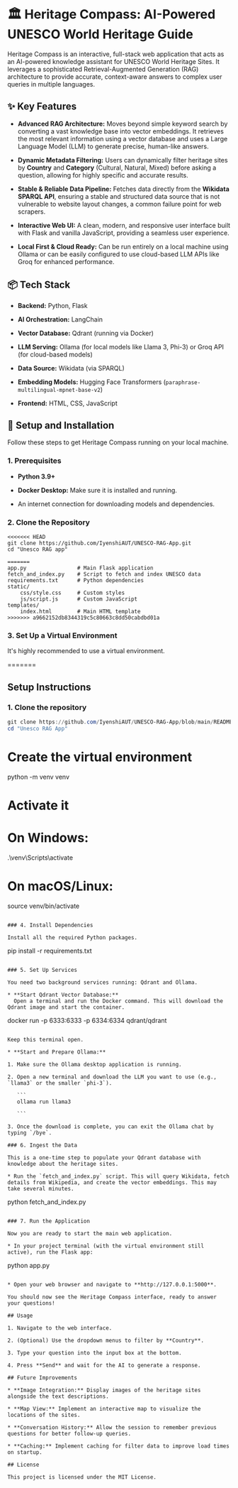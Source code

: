 # 🏛️ Heritage Compass: AI-Powered UNESCO World Heritage Guide

Heritage Compass is an interactive, full-stack web application that acts as an AI-powered knowledge assistant for UNESCO World Heritage Sites. It leverages a sophisticated Retrieval-Augmented Generation (RAG) architecture to provide accurate, context-aware answers to complex user queries in multiple languages.



## ✨ Key Features

* **Advanced RAG Architecture:** Moves beyond simple keyword search by converting a vast knowledge base into vector embeddings. It retrieves the most relevant information using a vector database and uses a Large Language Model (LLM) to generate precise, human-like answers.

* **Dynamic Metadata Filtering:** Users can dynamically filter heritage sites by **Country** and **Category** (Cultural, Natural, Mixed) before asking a question, allowing for highly specific and accurate results.

* **Stable & Reliable Data Pipeline:** Fetches data directly from the **Wikidata SPARQL API**, ensuring a stable and structured data source that is not vulnerable to website layout changes, a common failure point for web scrapers.

* **Interactive Web UI:** A clean, modern, and responsive user interface built with Flask and vanilla JavaScript, providing a seamless user experience.

* **Local First & Cloud Ready:** Can be run entirely on a local machine using Ollama or can be easily configured to use cloud-based LLM APIs like Groq for enhanced performance.

## 📦 Tech Stack

* **Backend:** Python, Flask

* **AI Orchestration:** LangChain

* **Vector Database:** Qdrant (running via Docker)

* **LLM Serving:** Ollama (for local models like Llama 3, Phi-3) or Groq API (for cloud-based models)

* **Data Source:** Wikidata (via SPARQL)

* **Embedding Models:** Hugging Face Transformers (`paraphrase-multilingual-mpnet-base-v2`)

* **Frontend:** HTML, CSS, JavaScript

## 🚀 Setup and Installation

Follow these steps to get Heritage Compass running on your local machine.

### 1. Prerequisites

* **Python 3.9+**

* **Docker Desktop:** Make sure it is installed and running.

* An internet connection for downloading models and dependencies.

### 2. Clone the Repository

```
<<<<<<< HEAD
git clone https://github.com/IyenshiAUT/UNESCO-RAG-App.git
cd "Unesco RAG app"

=======
app.py                # Main Flask application
fetch_and_index.py    # Script to fetch and index UNESCO data
requirements.txt      # Python dependencies
static/
    css/style.css     # Custom styles
    js/script.js      # Custom JavaScript
templates/
    index.html        # Main HTML template
>>>>>>> a9662152db8344319c5c80663c8dd50cabdbd01a
```

### 3. Set Up a Virtual Environment

It's highly recommended to use a virtual environment.

=======
## Setup Instructions

### 1. Clone the repository
```powershell
git clone https://github.com/IyenshiAUT/UNESCO-RAG-App/blob/main/README.md
cd "Unesco RAG App"
```
# Create the virtual environment
python -m venv venv

# Activate it
# On Windows:
.\venv\Scripts\activate
# On macOS/Linux:
source venv/bin/activate

```

### 4. Install Dependencies

Install all the required Python packages.

```
pip install -r requirements.txt

```

### 5. Set Up Services

You need two background services running: Qdrant and Ollama.

* **Start Qdrant Vector Database:**
  Open a terminal and run the Docker command. This will download the Qdrant image and start the container.

  ```
  docker run -p 6333:6333 -p 6334:6334 qdrant/qdrant
  
  ```

  Keep this terminal open.

* **Start and Prepare Ollama:**

  1. Make sure the Ollama desktop application is running.

  2. Open a new terminal and download the LLM you want to use (e.g., `llama3` or the smaller `phi-3`).

     ```
     ollama run llama3
     
     ```

  3. Once the download is complete, you can exit the Ollama chat by typing `/bye`.

### 6. Ingest the Data

This is a one-time step to populate your Qdrant database with knowledge about the heritage sites.

* Run the `fetch_and_index.py` script. This will query Wikidata, fetch details from Wikipedia, and create the vector embeddings. This may take several minutes.

  ```
  python fetch_and_index.py
  
  ```

### 7. Run the Application

Now you are ready to start the main web application.

* In your project terminal (with the virtual environment still active), run the Flask app:

  ```
  python app.py
  
  ```

* Open your web browser and navigate to **http://127.0.0.1:5000**.

You should now see the Heritage Compass interface, ready to answer your questions!

## Usage

1. Navigate to the web interface.

2. (Optional) Use the dropdown menus to filter by **Country**.

3. Type your question into the input box at the bottom.

4. Press **Send** and wait for the AI to generate a response.

## Future Improvements

* **Image Integration:** Display images of the heritage sites alongside the text descriptions.

* **Map View:** Implement an interactive map to visualize the locations of the sites.

* **Conversation History:** Allow the session to remember previous questions for better follow-up queries.

* **Caching:** Implement caching for filter data to improve load times on startup.

## License

This project is licensed under the MIT License.

